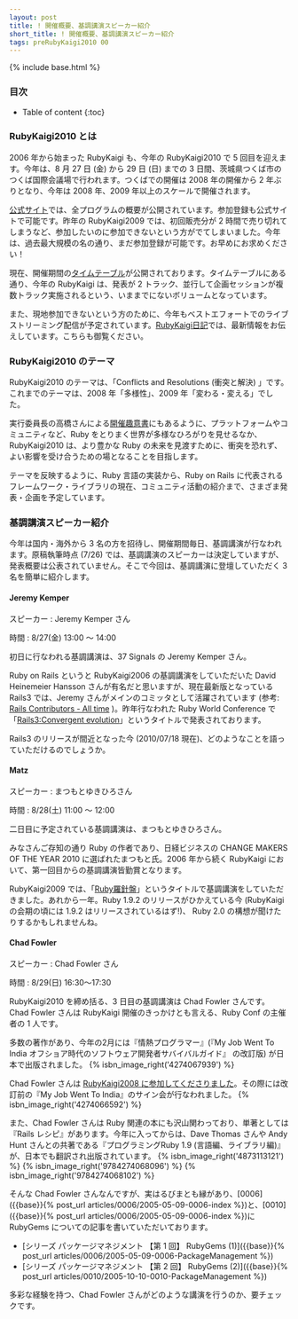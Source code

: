 ```yaml
---
layout: post
title: ! 開催概要、基調講演スピーカー紹介
short_title: ! 開催概要、基調講演スピーカー紹介
tags: preRubyKaigi2010 00
---
```

{% include base.html %}


### 目次

* Table of content
{:toc}


### RubyKaigi2010 とは

2006 年から始まった RubyKaigi も、今年の RubyKaigi2010 で 5 回目を迎えます。今年は、8 月 27 日 (金) から 29 日 (日) までの 3 日間、茨城県つくば市のつくば国際会議場で行われます。つくばでの開催は 2008 年の開催から 2 年ぶりとなり、今年は 2008 年、2009 年以上のスケールで開催されます。

[公式サイト](http://rubykaigi.org/2010)では、全プログラムの概要が公開されています。参加登録も公式サイトで可能です。昨年の RubyKaigi2009 では、初回販売分が 2 時間で売り切れてしまうなど、参加したいのに参加できないという方がでてしまいました。今年は、過去最大規模の名の通り、まだ参加登録が可能です。お早めにお求めください！

現在、開催期間の[タイムテーブル](http://rubykaigi.org/2010/ja/timetable)が公開されております。タイムテーブルにある通り、今年の RubyKaigi は、発表が 2 トラック、並行して企画セッションが複数トラック実施されるという、いままでにないボリュームとなっています。

また、現地参加できないという方のために、今年もベストエフォートでのライブストリーミング配信が予定されています。[RubyKaigi日記](http://rubykaigi.tdiary.net/)では、最新情報をお伝えしています。こちらも御覧ください。

### RubyKaigi2010 のテーマ

RubyKaigi2010 のテーマは、「Conflicts and Resolutions (衝突と解決) 」です。これまでのテーマは、2008 年「多様性」、2009 年「変わる・変える」でした。

実行委員長の高橋さんによる[開催趣意書](http://rubykaigi.org/2010/ja/Prospectus)にもあるように、プラットフォームやコミュニティなど、Ruby をとりまく世界が多様なひろがりを見せるなか、RubyKaigi2010 は、より豊かな Ruby の未来を見渡すために、衝突を恐れず、よい影響を受け合うための場となることを目指します。

テーマを反映するように、Ruby 言語の実装から、Ruby on Rails に代表されるフレームワーク・ライブラリの現在、コミュニティ活動の紹介まで、さまざま発表・企画を予定しています。

### 基調講演スピーカー紹介

今年は国内・海外から 3 名の方を招待し、開催期間毎日、基調講演が行なわれます。原稿執筆時点 (7/26) では、基調講演のスピーカーは決定していますが、発表概要は公表されていません。そこで今回は、基調講演に登壇していただく 3 名を簡単に紹介します。

#### Jeremy Kemper

スピーカー
: Jeremy Kemper さん

時間
: 8/27(金) 13:00 〜 14:00

初日に行なわれる基調講演は、37 Signals の Jeremy Kemper さん。

Ruby on Rails というと RubyKaigi2006 の基調講演をしていただいた David Heinemeier Hansson さんが有名だと思いますが、現在最新版となっている Rails3 では、Jeremy さんがメインのコミッタとして活躍されています (参考: [Rails Contributors - All time](http://contributors.rubyonrails.org/) )。昨年行なわれた Ruby World Conference で「[Rails3:Convergent evolution](http://www.rubyworld-conf.org/ja/archives/2009/program/abstract/a-5/)」というタイトルで発表されております。

Rails3 のリリースが間近となった今 (2010/07/18 現在)、どのようなことを語っていただけるのでしょうか。

#### Matz

スピーカー
: まつもとゆきひろさん

時間
: 8/28(土) 11:00 〜 12:00

二日目に予定されている基調講演は、まつもとゆきひろさん。

みなさんご存知の通り Ruby の作者であり、日経ビジネスの CHANGE MAKERS OF THE YEAR 2010 に選ばれたまつもと氏。2006 年から続く RubyKaigi において、第一回目からの基調講演皆勤賞となります。

RubyKaigi2009 では、「[Ruby羅針盤](http://rubykaigi.org/2009/ja/talks/18H05)」というタイトルで基調講演をしていただきました。あれから一年。Ruby 1.9.2 のリリースがひかえている今 (RubyKaigi の会期の頃には 1.9.2 はリリースされているはず!)、 Ruby 2.0 の構想が聞けたりするかもしれませんね。

#### Chad Fowler

スピーカー
: Chad Fowler さん

時間
: 8/29(日) 16:30〜17:30

RubyKaigi2010 を締め括る、3 日目の基調講演は Chad Fowler さんです。Chad Fowler さんは
RubyKaigi 開催のきっかけとも言える、Ruby Conf の主催者の 1 人です。

多数の著作があり、今年の2月には『情熱プログラマー』(『My Job Went To India
オフショア時代のソフトウェア開発者サバイバルガイド』 の改訂版) が日本で出版されました。
{% isbn_image_right('4274067939') %}

Chad Fowler さんは [RubyKaigi2008 に参加してくださりました](http://chadfowler.com/2008/6/21/ruby-kaigi-2008)。その際には改訂前の『My
Job Went To India』のサイン会が行なわれました。
{% isbn_image_right('4274066592') %}

また、Chad Fowler さんは Ruby 関連の本にも沢山関わっており、単著としては『Rails
レシピ』があります。今年に入ってからは、Dave Thomas さんや Andy Hunt さんとの共著である『プログラミングRuby
1.9 (言語編、ライブラリ編)』が、日本でも翻訳され出版されています。
{% isbn_image_right('4873113121') %}
{% isbn_image_right('9784274068096') %}
{% isbn_image_right('9784274068102') %}

そんな Chad Fowler
さんなんですが、実はるびまとも縁があり、[0006]({{base}}{% post_url articles/0006/2005-05-09-0006-index %})と、[0010]({{base}}{% post_url articles/0006/2005-05-09-0006-index %})に
RubyGems についての記事を書いていただいております。

* [シリーズ パッケージマネジメント 【第 1 回】 RubyGems (1)]({{base}}{% post_url articles/0006/2005-05-09-0006-PackageManagement %})
* [シリーズ パッケージマネジメント 【第 2 回】 RubyGems (2)]({{base}}{% post_url articles/0010/2005-10-10-0010-PackageManagement %})


多彩な経験を持つ、Chad Fowler さんがどのような講演を行うのか、要チェックです。


